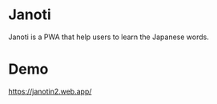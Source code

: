 # Janoti
Janoti is a PWA that help users to learn the Japanese words.

# Demo
https://janotin2.web.app/
